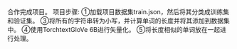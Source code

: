 合作完成项目。
项目步骤:
①加载项目数据集train.json，然后将其分类成训练集和验证集。
③将所有的字符串转为小写，并计算单词的长度并将其添加到数据集中。
④使用TorchtextGloVe 6B进行矢量化。
⑤将长度相似的单词放在一起进行处理。
